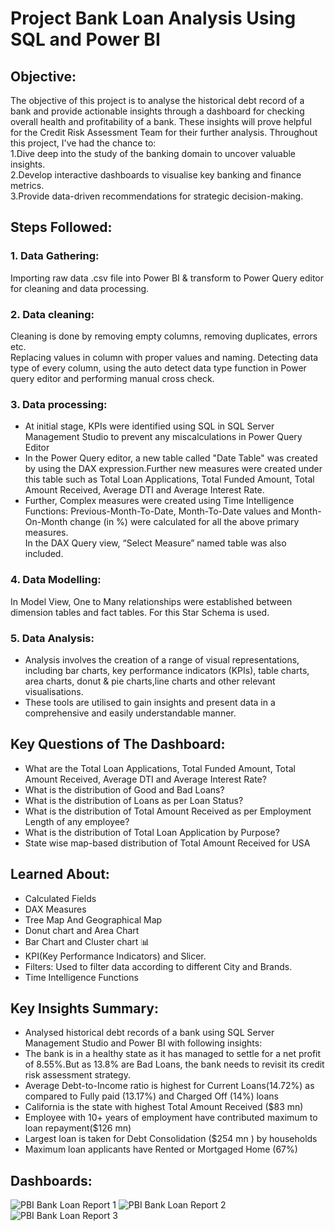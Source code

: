 # Project Bank Loan Analysis Using SQL and Power BI

## Objective:
The objective of this project is to analyse the historical debt record of a bank and provide actionable insights through a dashboard for checking overall health and profitability of a bank. These  insights will prove helpful for the Credit Risk Assessment Team for their further analysis.
Throughout this project, I've had the chance to:<br />
  1.Dive deep into the study of the banking domain to uncover valuable insights. <br />
  2.Develop interactive dashboards to visualise key banking and finance metrics.<br />
  3.Provide data-driven recommendations for strategic decision-making.

## Steps Followed:
### 1. Data Gathering:
Importing raw data .csv file into Power BI & transform to Power Query editor for cleaning and data processing.
### 2. Data cleaning:
Cleaning is done by removing empty columns, removing duplicates, errors etc.<br />
Replacing values in column with proper values and naming.
Detecting data type of every column, using the auto detect data type function in Power query editor and performing manual cross check.
### 3. Data processing:
* At initial stage, KPIs were identified using SQL in SQL Server Management Studio to prevent any miscalculations in Power Query Editor<br />
* In the Power Query editor, a new table called "Date Table" was created  by using the DAX expression.Further new measures were created under this table such as Total Loan Applications, Total Funded Amount, Total Amount Received, Average DTI and Average Interest Rate.<br />
* Further, Complex measures were created using Time Intelligence Functions: Previous-Month-To-Date, Month-To-Date values and Month-On-Month change (in %) were calculated for all the above primary measures.<br />
In the DAX Query view, “Select Measure” named table was also included.<br />
### 4. Data Modelling:
 In Model View, One to Many relationships were established between dimension tables and fact tables. For this Star Schema is used.
### 5. Data Analysis:
* Analysis involves the creation of a range of visual representations, including bar charts, key performance indicators (KPIs), table charts, area charts, donut & pie charts,line charts and other relevant visualisations.<br />
* These tools are utilised to gain insights and present data in a comprehensive and easily understandable manner.

## Key Questions of The Dashboard:
* What are the Total Loan Applications, Total Funded Amount, Total Amount Received, Average DTI and Average Interest Rate?<br />
* What is the distribution of Good and Bad Loans?<br />
* What is the distribution of Loans as per Loan Status?<br />
* What is the distribution of Total Amount Received as per Employment Length of any employee?<br />
* What is the distribution of Total Loan Application by Purpose?<br />
* State wise map-based distribution of Total Amount Received for USA <br />

## Learned About: 
* Calculated Fields <br />
* DAX Measures  <br />
* Tree Map And Geographical Map  <br />
* Donut chart and Area Chart<br />
* Bar Chart and Cluster chart 📊<br />
* KPI(Key Performance Indicators) and Slicer.<br />
* Filters: Used to filter data according to different City and Brands.<br />
* Time Intelligence Functions <br />

## Key Insights Summary:
* Analysed historical debt records of a bank using SQL Server Management Studio and Power BI with following insights:<br />
* The bank is in a healthy state as it has managed to settle for a net profit of 8.55%.But as 13.8% are  Bad Loans, the bank needs to revisit its credit risk assessment strategy. <br />
* Average Debt-to-Income ratio is highest for Current Loans(14.72%) as compared to Fully paid (13.17%) and Charged Off (14%) loans <br />
* California is the state with highest Total Amount Received ($83 mn) <br />
* Employee with 10+ years of employment have contributed maximum to loan repayment($126 mn) <br />
* Largest loan is taken for Debt Consolidation ($254 mn ) by households <br />
* Maximum loan applicants have Rented or Mortgaged Home (67%) <br />
## Dashboards:
![PBI Bank Loan Report 1](https://github.com/shripadk1999/Project_Bank_Loan_Analysis_Using_Power_BI/assets/161477229/a822b20b-2ea7-4821-84b8-3b9d4fa51502)
![PBI Bank Loan Report 2](https://github.com/shripadk1999/Project_Bank_Loan_Analysis_Using_Power_BI/assets/161477229/1b36c4f8-7847-4901-a431-6bc775445ada)
![PBI Bank Loan Report 3](https://github.com/shripadk1999/Project_Bank_Loan_Analysis_Using_Power_BI/assets/161477229/0becadac-f240-4610-af74-855684689799)
